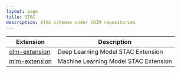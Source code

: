 ```yaml
---
layout: page
title: STAC
description: STAC schemas under CRIM repositories
---
```


<!-- fixme: automate -->

| Extension                                  | Description                           |
|--------------------------------------------|---------------------------------------|
| <a href="/dlm-extension">dlm-extension</a> | Deep Learning Model STAC Extension    |
| <a href="/mlm-extension">mlm-extension</a> | Machine Learning Model STAC Extension |
